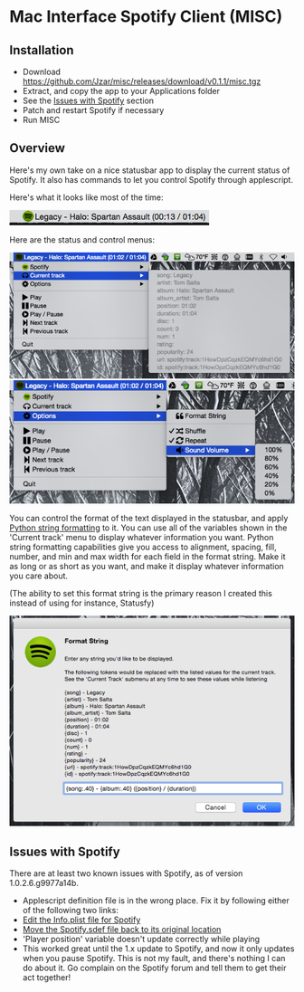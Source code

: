 # Mac Interface Spotify Client (MISC)

## Installation

* Download https://github.com/Jzar/misc/releases/download/v0.1.1/misc.tgz
* Extract, and copy the app to your Applications folder
* See the [Issues with Spotify](https://github.com/Jzar/misc#issues-with-spotify) section
 * Patch and restart Spotify if necessary
* Run MISC

## Overview

Here's my own take on a nice statusbar app to display the current status of Spotify.
It also has commands to let you control Spotify through applescript.

Here's what it looks like most of the time:

![Main Display](https://raw.githubusercontent.com/Jzar/misc/docs/screenshots/MISC_display.png)

Here are the status and control menus:

![Status menu](https://raw.githubusercontent.com/Jzar/misc/docs/screenshots/MISC_menu_1.png)
![Control menu](https://raw.githubusercontent.com/Jzar/misc/docs/screenshots/MISC_menu_2.png)

You can control the format of the text displayed in the statusbar, and apply [Python string formatting](https://docs.python.org/2.7/library/string.html#formatstrings) to it.
You can use all of the variables shown in the 'Current track' menu to display whatever information you want.  Python
string formatting capabilities give you access to alignment, spacing, fill, number, and min and max width for
each field in the format string.  Make it as long or as short as you want, and make it display whatever information you
care about.

(The ability to set this format string is the primary reason I created this instead of using for instance, Statusfy)

![String format dialog](https://raw.githubusercontent.com/Jzar/misc/docs/screenshots/MISC_dialog.png)

## Issues with Spotify

There are at least two known issues with Spotify, as of version 1.0.2.6.g9977a14b.

* Applescript definition file is in the wrong place.  Fix it by following either of the following two links:
 * [Edit the Info.plist file for Spotify](https://www.unifiedremote.com/tutorials/how-to-get-spotify-version-spotify-101xxx-on-mac-osx)
 * [Move the Spotify.sdef file back to its original location](http://www.executionunit.com/blog/2015/03/21/spotify-applescript-is-broken/)
* 'Player position' variable doesn't update correctly while playing
 * This worked great until the 1.x update to Spotify, and now it only updates when you pause Spotify.  This is not
   my fault, and there's nothing I can do about it.  Go complain on the Spotify forum and tell them to get their
   act together!
